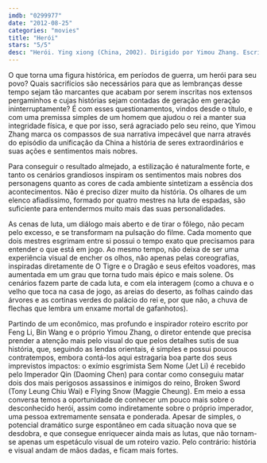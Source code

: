 ```yaml
---
imdb: "0299977"
date: "2012-08-25"
categories: "movies"
title: "Herói"
stars: "5/5"
desc: "Herói. Ying xiong (China, 2002). Dirigido por Yimou Zhang. Escrito por Feng Li, Bin Wang, Yimou Zhang. Com Jet Li, Tony Chiu Wai Leung, Maggie Cheung, Ziyi Zhang, Daoming Chen, Donnie Yen, Zhongyuan Liu, Tianyong Zheng, Yan Qin."
---
```

O que torna uma figura histórica, em períodos de guerra, um herói para seu povo? Quais sacrifícios são necessários para que as lembranças desse tempo sejam tão marcantes que acabam por serem inscritas nos extensos pergaminhos e cujas histórias sejam contadas de geração em geração ininterruptamente? É com esses questionamentos, vindos desde o título, e com uma premissa simples de um homem que ajudou o rei a manter sua integridade física, e que por isso, será agraciado pelo seu reino, que Yimou Zhang marca os compassos de sua narrativa impecável que narra através do episódio da unificação da China a história de seres extraordinários e suas ações e sentimentos mais nobres.

Para conseguir o resultado almejado, a estilização é naturalmente forte, e tanto os cenários grandiosos inspiram os sentimentos mais nobres dos personagens quanto as cores de cada ambiente sintetizam a essência dos acontecimentos. Não é preciso dizer muito da história. Os olhares de um elenco afiadíssimo, formado por quatro mestres na luta de espadas, são suficiente para entendermos muito mais das suas personalidades.

As cenas de luta, um diálogo mais aberto e de tirar o fôlego, não pecam pelo excesso, e se transformam na pulsação do filme. Cada momento que dois mestres esgrimam entre si possui o tempo exato que precisamos para entender o que está em jogo. Ao mesmo tempo, não deixa de ser uma experiência visual de encher os olhos, não apenas pelas coreografias, inspiradas diretamente de O Tigre e o Dragão e seus efeitos voadores, mas aumentada em um grau que torna tudo mais épico e mais solene. Os cenários fazem parte de cada luta, e com ela interagem (como a chuva e o velho que toca na casa de jogo, as areias do deserto, as folhas caindo das árvores e as cortinas verdes do palácio do rei e, por que não, a chuva de flechas que lembra um enxame mortal de gafanhotos).

Partindo de um econômico, mas profundo e inspirador roteiro escrito por Feng Li, Bin Wang e o próprio Yimou Zhang, o diretor entende que precisa prender a atenção mais pelo visual do que pelos detalhes sutis de sua história, que, seguindo as lendas orientais, é simples e possui poucos contratempos, embora contá-los aqui estragaria boa parte dos seus imprevistos impactos: o exímio esgrimista Sem Nome (Jet Li) é recebido pelo Imperador Qin (Daoming Chen) para contar como conseguiu matar dois dos mais perigosos assassinos e inimigos do reino, Broken Sword (Tony Leung Chiu Wai) e Flying Snow (Maggie Cheung). Em meio a essa conversa temos a oportunidade de conhecer um pouco mais sobre o desconhecido herói, assim como indiretamente sobre o próprio imperador, uma pessoa extremamente sensata e ponderada. Apesar de simples, o potencial dramático surge espontâneo em cada situação nova que se desdobra, e que consegue enriquecer ainda mais as lutas, que não tornam-se apenas um espetáculo visual de um roteiro vazio. Pelo contrário: história e visual andam de mãos dadas, e ficam mais fortes.

